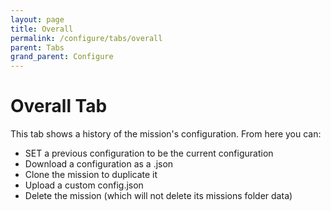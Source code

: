 ```yaml
---
layout: page
title: Overall
permalink: /configure/tabs/overall
parent: Tabs
grand_parent: Configure
---
```


# Overall Tab

This tab shows a history of the mission's configuration. From here you can:

- SET a previous configuration to be the current configuration
- Download a configuration as a .json
- Clone the mission to duplicate it
- Upload a custom config.json
- Delete the mission (which will not delete its missions folder data)
